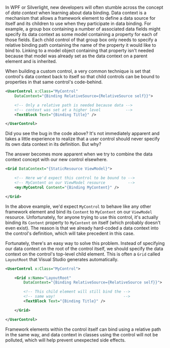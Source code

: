 In WPF or Silverlight, new developers will often stumble across the concept of _data context_ when learning about data binding. Data context is a mechanism that allows a framework element to define a data source for itself and its children to use when they participate in data binding. For example, a group box containing a number of associated data fields might specify its data context as some model containing a property for each of those fields. Each child control of that group box only needs to specify a relative binding path containing the name of the property it would like to bind to. Linking to a model object containing that property isn't needed because that model was already set as the data context on a parent element and is inherited.

When building a custom control, a very common technique is set that control's data context back to itself so that child controls can be bound to properties in that same control's code-behind.

``` xml
<UserControl x:Class="MyControl" 
    DataContext="{Binding RelativeSource={RelativeSource self}}">

    <!-- Only a relative path is needed because data -->
    <!-- context was set at a higher level           -->
    <TextBlock Text="{Binding Title}" />

</UserControl>
```

Did you see the bug in the code above? It's not immediately apparent and takes a little experience to realize that a user control should never specify its own data context in its definition. But why?

The answer becomes more apparent when we try to combine the data context concept with our new control elsewhere.

``` xml
<Grid DataContext="{StaticResource ViewModel}">

    <!-- Here we'd expect this control to be bound to -->
    <!-- MyContent on our ViewModel resource          -->
    <my:MyControl Content="{Binding MyContent}" />

</Grid>
```

In the above example, we'd expect `MyControl` to behave like any other framework element and bind its `Content` to `MyContent` on our `ViewModel` resource. Unfortunately, for anyone trying to use this control, it's actually binding its `Content` property to `MyContent` on itself (which probably doesn't even exist). The reason is that we already hard-coded a data context into the control's definition, which will take precedent in this case.

Fortunately, there's an easy way to solve this problem. Instead of specifying our data context on the root of the control itself, we should specify the data context on the control's top-level child element. This is often a `Grid` called `LayoutRoot` that Visual Studio generates automatically.

``` xml
<UserControl x:Class="MyControl">

    <Grid x:Name="LayoutRoot"
        DataContext="{Binding RelativeSource={RelativeSource self}}">

        <!-- This child element will still bind the -->
        <!-- same way!                              -->
        <TextBlock Text="{Binding Title}" />

    </Grid>

</UserControl>
```

Framework elements within the control itself can bind using a relative path in the same way, and data context in classes using the control will not be polluted, which will help prevent unexpected side effects.


